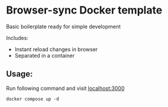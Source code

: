 # Browser-sync Docker template

Basic boilerplate ready for simple development

Includes:
- Instant reload changes in browser
- Separated in a container

## Usage:

Run following command and visit [localhost:3000](localhost:3000)

```
docker compose up -d
```
